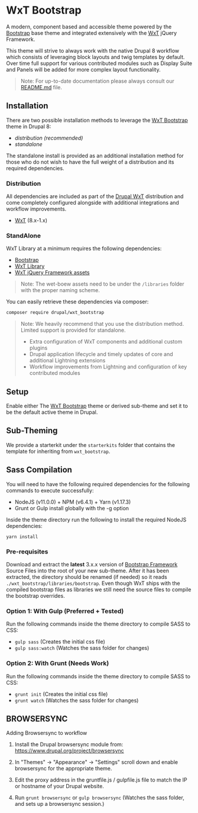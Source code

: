 WxT Bootstrap
=============

A modern, component based and accessible theme powered by the
[Bootstrap][bootstrap] base theme and integrated extensively with the
[WxT][wet_boew] jQuery Framework.

This theme will strive to always work with the native Drupal 8 workflow which
consists of leveraging block layouts and twig templates by default. Over time
full support for various contributed modules such as Display Suite and Panels
will be added for more complex layout functionality.

> Note: For up-to-date documentation please always consult our [README.md][readme] file.

## Installation

There are two possible installation methods to leverage the
[WxT Bootstrap][wxt_bootstrap] theme in Drupal 8:

- *distribution (recommended)*
- *standalone*

The standalone install is provided as an additional installation method for
those who do not wish to have the full weight of a distribution and its
required dependencies.

### Distribution

All dependencies are included as part of the [Drupal WxT][drupal_wxt]
distribution and come completely configured alongside with additional
integrations and workflow improvements.

- [WxT][wxt] (8.x-1.x)

### StandAlone

WxT Library at a minimum requires the following dependencies:

- [Bootstrap][bootstrap]
- [WxT Library][wxt_library]
- [WxT jQuery Framework assets][wet_boew]

> Note: The wet-boew assets need to be under the `/libraries` folder with the proper naming scheme.

You can easily retrieve these dependencies via composer:

```sh
composer require drupal/wxt_bootstrap
```

> Note: We heavily recommend that you use the distribution method. 
> Limited support is provided for standalone.
>
> * Extra configuration of WxT components and additional custom plugins
> * Drupal application lifecycle and timely updates of core and additional Lightning extensions
> * Workflow improvements from Lightning and configuration of key contributed modules

## Setup

Enable either The [WxT Bootstrap][wxt_bootstrap] theme or derived sub-theme and
set it to be the default active theme in Drupal.

## Sub-Theming

We provide a starterkit under the `starterkits` folder that contains the 
template for inheriting from `wxt_bootstrap`.

## Sass Compilation

You will need to have the following required dependencies for the following
commands to execute successfully:

- NodeJS (v11.0.0) + NPM (v6.4.1) + Yarn (v1.17.3)
- Grunt or Gulp install globally with the -g option

Inside the theme directory run the following to install the required NodeJS
dependencies:

`yarn install`

### Pre-requisites

Download and extract the **latest** 3.x.x version of
[Bootstrap Framework][bootstrap_sass] Source Files into the root of your new
sub-theme. After it has been extracted, the directory should be renamed
(if needed) so it reads `./wxt_bootstrap/libraries/bootstrap`. Even though WxT
ships with the compiled bootstrap files as libraries we still need the source
files to compile the bootstrap overrides.

### Option 1: With Gulp (Preferred + Tested)

Run the following commands inside the theme directory to compile SASS to CSS:

- `gulp sass` (Creates the initial css file)
- `gulp sass:watch` (Watches the sass folder for changes)

### Option 2: With Grunt (Needs Work)

Run the following commands inside the theme directory to compile SASS to CSS:

- `grunt init` (Creates the initial css file)
- `grunt watch` (Watches the sass folder for changes)

## BROWSERSYNC

Adding Browsersync to workflow

1. Install the Drupal browsersync module from:
https://www.drupal.org/project/browsersync

2. In "Themes" -> "Appearance" -> "Settings" scroll down and enable browsersync
for the appropriate theme.

3. Edit the proxy address in the gruntfile.js / gulpfile.js file to match the
IP or hostname of your Drupal website.

4. Run `grunt browsersync` or `gulp browsersync`  (Watches the sass folder, and
sets up a browsersync session.)

<!-- Links Referenced -->

[bootstrap]:      https://drupal.org/project/bootstrap
[bootstrap_sass]: https://github.com/twbs/bootstrap-sass
[drupal_wxt]:     https://drupal.org/project/wxt
[wet_boew]:       https://github.com/drupalwxt/composer-extdeps
[wxt]:            https://drupal.org/project/wxt
[wxt_library]:    https://drupal.org/project/wxt_library
[wxt_bootstrap]:  https://drupal.org/project/wxt_bootstrap
[readme]:         https://github.com/drupalwxt/wxt_bootstrap/blob/8.x-1.x/README.md

